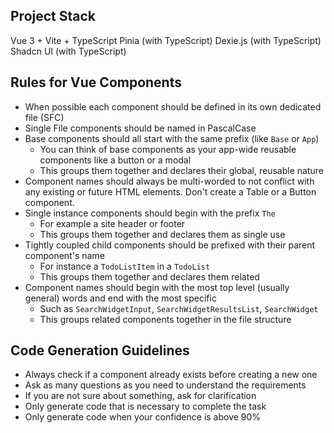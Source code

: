 ## Project Stack

Vue 3 + Vite + TypeScript
Pinia (with TypeScript)
Dexie.js (with TypeScript)
Shadcn UI (with TypeScript)

## Rules for Vue Components

- When possible each component should be defined in its own dedicated file (SFC)
- Single File components should be named in PascalCase
- Base components should all start with the same prefix (like `Base` or `App`)
  - You can think of base components as your app-wide reusable components like a button or a modal
  - This groups them together and declares their global, reusable nature
- Component names should always be multi-worded to not conflict with any existing or future HTML elements. Don't create a Table or a Button component.
- Single instance components should begin with the prefix `The`
  - For example a site header or footer
  - This groups them together and declares them as single use
- Tightly coupled child components should be prefixed with their parent component's name
  - For instance a `TodoListItem` in a `TodoList`
  - This groups them together and declares them related
- Component names should begin with the most top level (usually general) words and end with the most specific
  - Such as `SearchWidgetInput`, `SearchWidgetResultsList`, `SearchWidget`
  - This groups related components together in the file structure

## Code Generation Guidelines

- Always check if a component already exists before creating a new one
- Ask as many questions as you need to understand the requirements
- If you are not sure about something, ask for clarification
- Only generate code that is necessary to complete the task
- Only generate code when your confidence is above 90%
